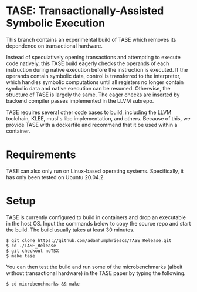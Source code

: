 # TASE: Transactionally-Assisted Symbolic Execution

This branch contains an experimental build of TASE which removes its dependence on transactional hardware.

Instead of speculatively opening transactions and attempting to execute code natively, this TASE build 
eagerly checks the operands of each instruction during native execution before the instruction is executed.
If the operands contain symbolic data, control is transferred to the interpreter, which handles symbolic 
computations until all registers no longer contain symbolic data and native execution can be resumed.  Otherwise,
the structure of TASE is largely the same.  The eager checks are inserted by backend compiler passes implemented in 
the LLVM subrepo.

TASE requires several other code bases to build, including the LLVM toolchain, KLEE, musl's libc implementation, 
and others.  Because of this, we provide TASE with a dockerfile and recommend that it be used within a container.

# Requirements

TASE can also only run on Linux-based operating systems.  Specifically, it has only been tested on Ubuntu 20.04.2.

# Setup

TASE is currently configured to build in containers and drop an executable in the host OS.  Input the commands below to copy the source repo and
start the build.  The build usually takes at least 30 minutes.

```
$ git clone https://github.com/adamhumphriescs/TASE_Release.git
$ cd ./TASE_Release
$ git checkout noTSX
$ make tase
```

You can then test the build and run some of the microbenchmarks (albeit without transactional hardware) in the TASE paper by typing the following.
```
$ cd microbenchmarks && make
```
